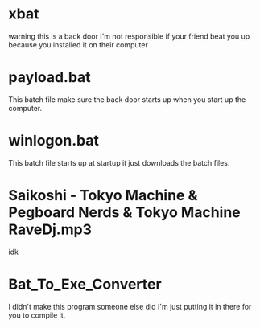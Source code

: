 # xbat
warning this is a back door I'm not responsible if your friend beat you up because you installed it on their computer
# payload.bat
This batch file make sure the back door starts up when you start up the computer.
# winlogon.bat
This batch file starts up at startup it just downloads the batch files.
# Saikoshi - Tokyo Machine & Pegboard Nerds & Tokyo Machine RaveDj.mp3
idk
# Bat_To_Exe_Converter
I didn't make this program someone else did I'm just putting it in there for you to compile it.
